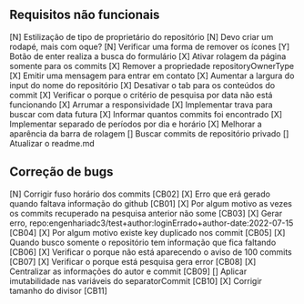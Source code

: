 ## Requisitos não funcionais
[N] Estilização de tipo de proprietário do repositório
[N] Devo criar um rodapé, mais com oque?
[N] Verificar uma forma de remover os ícones
[Y] Botão de enter realiza a busca do formulário
[X] Ativar rolagem da página somente para os commits
[X] Remover a propriedade repositoryOwnerType
[X] Emitir uma mensagem para entrar em contato
[X] Aumentar a largura do input do nome do repositório
[X] Desativar o tab para os conteúdos do commit
[X] Verificar o porque o critério de pesquisa por data não está funcionando
[X] Arrumar a responsividade
[X] Implementar trava para buscar com data futura
[X] Informar quantos commits foi encontrado
[X] Implementar separado de períodos por dia e horário
[X] Melhorar a aparência da barra de rolagem
[] Buscar commits de repositório privado
[] Atualizar o readme.md

## Correção de bugs
[N] Corrigir fuso horário dos commits [CB02]
[X] Erro que erá gerado quando faltava informação do github [CB01]
[X] Por algum motivo as vezes os commits recuperado na pesquisa anterior não some [CB03]
[X] Gerar erro, repo:engenhariadc3/test+author:loginErrado+author-date:2022-07-15 [CB04]
[X] Por algum motivo existe key duplicado nos commit [CB05]
[X] Quando busco somente o repositório tem informação que fica faltando [CB06]
[X] Verificar o porque não está aparecendo o aviso de 100 commits [CB07]
[X] Verificar o porque está pesquisa gera error [CB08]
[X] Centralizar as informações do autor e commit [CB09]
[] Aplicar imutabilidade nas variáveis do separatorCommit [CB10]
[X] Corrigir tamanho do divisor [CB11]
